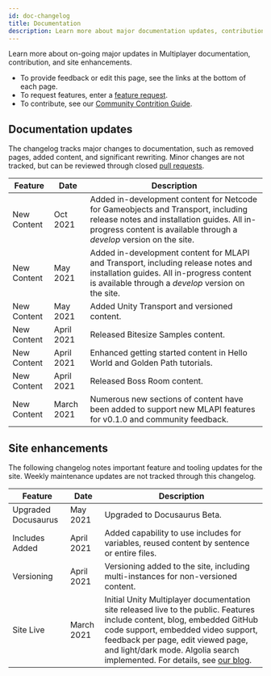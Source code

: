 ```yaml
---
id: doc-changelog
title: Documentation
description: Learn more about major documentation updates, contribution notes, and site development for Unity Multiplayer.
---
```


Learn more about on-going major updates in Multiplayer documentation, contribution, and site enhancements. 

* To provide feedback or edit this page, see the links at the bottom of each page. 
* To request features, enter a [feature request](https://github.com/Unity-Technologies/com.unity.multiplayer.docs/issues/new?assignees=&labels=type%3Afeature&template=feature_request.md&title=).
* To contribute, see our [Community Contrition Guide](https://github.com/Unity-Technologies/com.unity.multiplayer.docs/wiki).

## Documentation updates

The changelog tracks major changes to documentation, such as removed pages, added content, and significant rewriting. Minor changes are not tracked, but can be reviewed through closed [pull requests](https://github.com/Unity-Technologies/com.unity.multiplayer.docs/pulls?q=is%3Apr+is%3Aclosed+label%3Aupdate).

| Feature | Date | Description |
| -- | -- | -- |
| New Content | Oct 2021 | Added in-development content for Netcode for Gameobjects and Transport, including release notes and installation guides. All in-progress content is available through a *develop* version on the site. |
| New Content | May 2021 | Added in-development content for MLAPI and Transport, including release notes and installation guides. All in-progress content is available through a *develop* version on the site. |
| New Content | May 2021 | Added Unity Transport and versioned content. |
| New Content | April 2021 | Released Bitesize Samples content. |
| New Content | April 2021 | Enhanced getting started content in Hello World and Golden Path tutorials. |
| New Content | April 2021 | Released Boss Room content. |
| New Content | March 2021 | Numerous new sections of content have been added to support new MLAPI features for v0.1.0 and community feedback. |

## Site enhancements

The following changelog notes important feature and tooling updates for the site. Weekly maintenance updates are not tracked through this changelog.

| Feature | Date | Description |
| -- | -- | -- |
| Upgraded Docusaurus | May 2021 | Upgraded to Docusaurus Beta. |
| Includes Added | April 2021 | Added capability to use includes for variables, reused content by sentence or entire files. |
| Versioning | April 2021 | Versioning added to the site, including multi-instances for non-versioned content. |
| Site Live | March 2021 | Initial Unity Multiplayer documentation site released live to the public. Features include content, blog, embedded GitHub code support, embedded video support, feedback per page, edit viewed page, and light/dark mode. Algolia search implemented. For details, see [our blog](/blog/2021/02/11/welcome). |